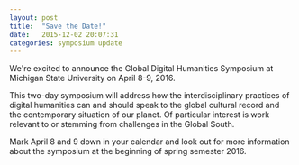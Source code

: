 ```yaml
---
layout: post
title:  "Save the Date!"
date:   2015-12-02 20:07:31
categories: symposium update
---
```

We're excited to announce the Global Digital Humanities Symposium at Michigan State University on April 8-9, 2016.

This two-day symposium will address how the interdisciplinary practices of digital humanities can and should speak to the global cultural record and the contemporary situation of our planet. Of particular interest is work relevant to or stemming from challenges in the Global South.

Mark April 8 and 9 down in your calendar and look out for more information about the symposium at the beginning of spring semester 2016. 
